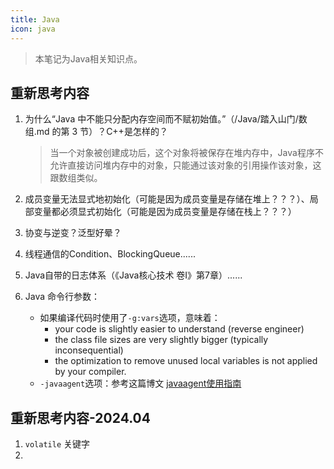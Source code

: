 ```yaml
---
title: Java
icon: java
---
```


> 本笔记为Java相关知识点。

## 重新思考内容

1. 为什么“Java 中不能只分配内存空间而不赋初始值。”（/Java/踏入山门/数组.md 的第 3 节）？C++是怎样的？

    > 当一个对象被创建成功后，这个对象将被保存在堆内存中，Java程序不允许直接访问堆内存中的对象，只能通过该对象的引用操作该对象，这跟数组类似。

2. 成员变量无法显式地初始化（可能是因为成员变量是存储在堆上？？？）、局部变量都必须显式初始化（可能是因为成员变量是存储在栈上？？？）

3. 协变与逆变？泛型好晕？

4. 线程通信的Condition、BlockingQueue......

5. Java自带的日志体系（《Java核心技术 卷I》第7章）......

6. Java 命令行参数：

    - 如果编译代码时使用了`-g:vars`选项，意味着：
      - your code is slightly easier to understand (reverse engineer)
      - the class file sizes are very slightly bigger (typically inconsequential)
      - the optimization to remove unused local variables is not applied by your compiler.
    - `-javaagent`选项：参考这篇博文 [javaagent使用指南](https://www.cnblogs.com/rickiyang/p/11368932.html)


## 重新思考内容-2024.04

1. `volatile` 关键字
2. 
